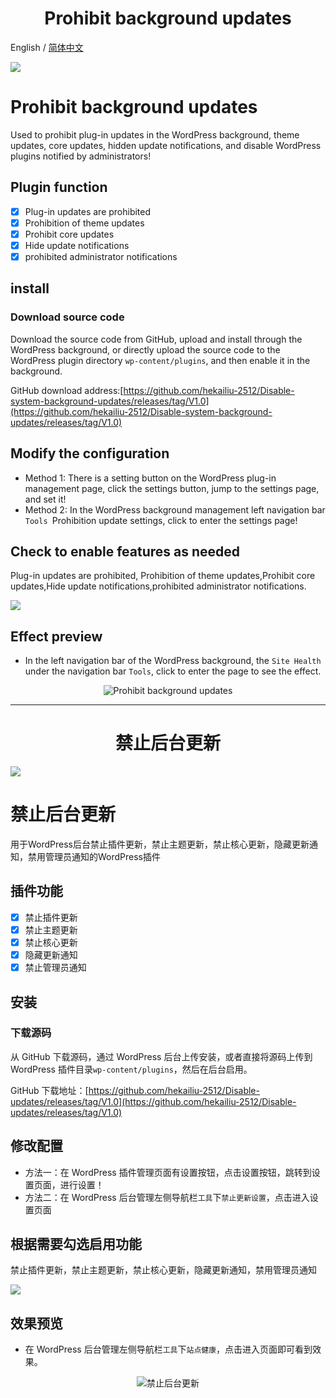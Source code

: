 <h1 align="center">Prohibit background updates</h1>

English / [简体中文](./README_CN.md)

![](https://cdn.jsdelivr.net/gh/hekailiu-2512/Disable-updates/Disable-updates-2.png)

# Prohibit background updates

Used to prohibit plug-in updates in the WordPress background, theme updates, core updates, hidden update notifications, and disable WordPress plugins notified by administrators!

## Plugin function

* [x] Plug-in updates are prohibited
* [x] Prohibition of theme updates
* [x] Prohibit core updates 
* [x] Hide update notifications
* [x] prohibited administrator notifications 

## install

### Download source code 
  
 Download the source code from GitHub, upload and install through the WordPress background, or directly upload the source code to the WordPress plugin directory `wp-content/plugins`, and then enable it in the background. 

GitHub download address:[https://github.com/hekailiu-2512/Disable-system-background-updates/releases/tag/V1.0](https://github.com/hekailiu-2512/Disable-system-background-updates/releases/tag/V1.0)

## Modify the configuration
    
* Method 1: There is a setting button on the WordPress plug-in management page, click the settings button, jump to the settings page, and set it!
* Method 2: In the WordPress background management left navigation bar `Tools `Prohibition update settings, click to enter the settings page!

## Check to enable features as needed

Plug-in updates are prohibited, Prohibition of theme updates,Prohibit core updates,Hide update notifications,prohibited administrator notifications.

![](https://cdn.jsdelivr.net/gh/hekailiu-2512/Disable-updates/Disable-updates-1.jpg)

## Effect preview

* In the left navigation bar of the WordPress background, the `Site Health` under the navigation bar `Tools`, click to enter the page to see the effect.

<p align="center">
    <img src="https://cdn.jsdelivr.net/gh/hekailiu-2512/Disable-updates/Disable-updates-2.png" alt="Prohibit background updates" />
</p>

---

<h1 align="center">禁止后台更新</h1>
<p align="center">

![](https://cdn.jsdelivr.net/gh/hekailiu-2512/Disable-updates/Disable-updates-2.png)

# 禁止后台更新

用于WordPress后台禁止插件更新，禁止主题更新，禁止核心更新，隐藏更新通知，禁用管理员通知的WordPress插件

## 插件功能

* [x] 禁止插件更新 
* [x] 禁止主题更新
* [x] 禁止核心更新 
* [x] 隐藏更新通知
* [x] 禁止管理员通知 

## 安装

### 下载源码 
  
 从 GitHub 下载源码，通过 WordPress 后台上传安装，或者直接将源码上传到 WordPress 插件目录`wp-content/plugins`，然后在后台启用。

GitHub 下载地址：[https://github.com/hekailiu-2512/Disable-updates/releases/tag/V1.0](https://github.com/hekailiu-2512/Disable-updates/releases/tag/V1.0) 

## 修改配置
    
* 方法一：在 WordPress 插件管理页面有设置按钮，点击设置按钮，跳转到设置页面，进行设置！
* 方法二：在 WordPress 后台管理左侧导航栏`工具`下`禁止更新设置`，点击进入设置页面

## 根据需要勾选启用功能

禁止插件更新，禁止主题更新，禁止核心更新，隐藏更新通知，禁用管理员通知

![](https://cdn.jsdelivr.net/gh/hekailiu-2512/Disable-updates/Disable-updates-1.jpg)

## 效果预览

* 在 WordPress 后台管理左侧导航栏`工具`下`站点健康`，点击进入页面即可看到效果。

<p align="center">
    <img src="https://cdn.jsdelivr.net/gh/hekailiu-2512/Disable-updates/Disable-updates-2.png" alt="禁止后台更新" />
</p>